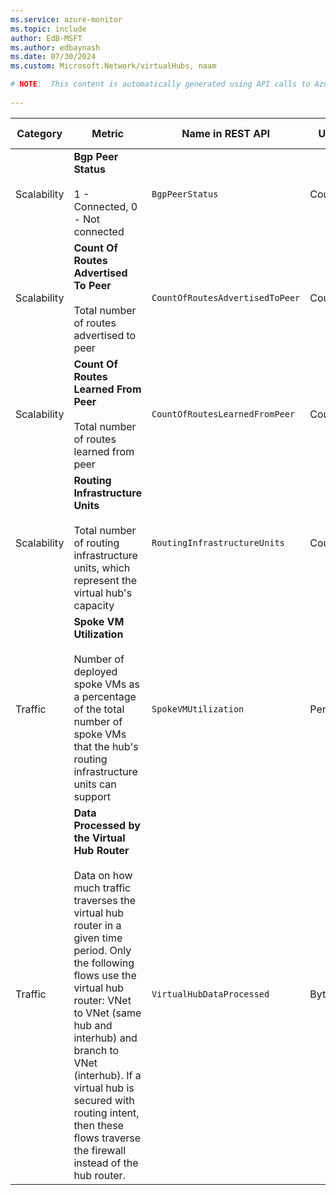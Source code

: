 ```yaml
---
ms.service: azure-monitor
ms.topic: include
author: EdB-MSFT
ms.author: edbaynash
ms.date: 07/30/2024
ms.custom: Microsoft.Network/virtualHubs, naam

# NOTE:  This content is automatically generated using API calls to Azure. Any edits made on these files will be overwritten in the next run of the script. 
 
---
```



|Category|Metric|Name in REST API|Unit|Aggregation|Dimensions|Time Grains|DS Export|
|---|---|---|---|---|---|---|---|
|Scalability|**Bgp Peer Status**<br><br>1 - Connected, 0 - Not connected |`BgpPeerStatus` |Count |Maximum |`routeserviceinstance`, `bgppeerip`, `bgppeertype`|PT5M, PT15M, PT30M, PT1H, PT6H, PT12H, P1D |No|
|Scalability|**Count Of Routes Advertised To Peer**<br><br>Total number of routes advertised to peer |`CountOfRoutesAdvertisedToPeer` |Count |Maximum |`routeserviceinstance`, `bgppeerip`, `bgppeertype`|PT5M, PT15M, PT30M, PT1H, PT6H, PT12H, P1D |No|
|Scalability|**Count Of Routes Learned From Peer**<br><br>Total number of routes learned from peer |`CountOfRoutesLearnedFromPeer` |Count |Maximum |`routeserviceinstance`, `bgppeerip`, `bgppeertype`|PT5M, PT15M, PT30M, PT1H, PT6H, PT12H, P1D |No|
|Scalability|**Routing Infrastructure Units**<br><br>Total number of routing infrastructure units, which represent the virtual hub's capacity |`RoutingInfrastructureUnits` |Count |Maximum |\<none\>|PT5M, PT15M, PT30M, PT1H, PT6H, PT12H, P1D |No|
|Traffic|**Spoke VM Utilization**<br><br>Number of deployed spoke VMs as a percentage of the total number of spoke VMs that the hub's routing infrastructure units can support |`SpokeVMUtilization` |Percent |Maximum |\<none\>|PT5M, PT15M, PT30M, PT1H, PT6H, PT12H, P1D |No|
|Traffic|**Data Processed by the Virtual Hub Router**<br><br>Data on how much traffic traverses the virtual hub router in a given time period. Only the following flows use the virtual hub router: VNet to VNet (same hub and interhub) and branch to VNet (interhub). If a virtual hub is secured with routing intent, then these flows traverse the firewall instead of the hub router. |`VirtualHubDataProcessed` |Bytes |Total |\<none\>|PT5M, PT15M, PT30M, PT1H, PT6H, PT12H, P1D |No|